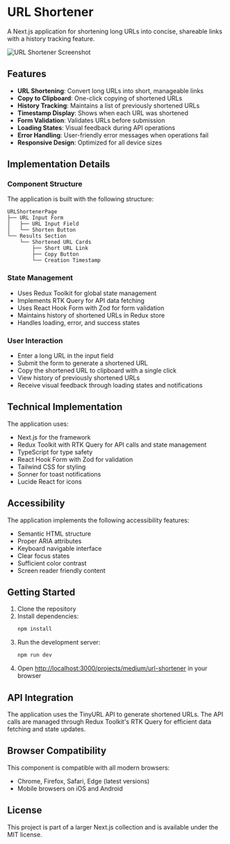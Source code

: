 # URL Shortener

A Next.js application for shortening long URLs into concise, shareable links with a history tracking feature.

![URL Shortener Screenshot](https://ik.imagekit.io/nagoevid/nextjs-projects/url-shortener-rdx.png?updatedAt=1748975569526)

## Features

- **URL Shortening**: Convert long URLs into short, manageable links
- **Copy to Clipboard**: One-click copying of shortened URLs
- **History Tracking**: Maintains a list of previously shortened URLs
- **Timestamp Display**: Shows when each URL was shortened
- **Form Validation**: Validates URLs before submission
- **Loading States**: Visual feedback during API operations
- **Error Handling**: User-friendly error messages when operations fail
- **Responsive Design**: Optimized for all device sizes

## Implementation Details

### Component Structure

The application is built with the following structure:

```
URLShortenerPage
├── URL Input Form
│   ├── URL Input Field
│   └── Shorten Button
└── Results Section
    └── Shortened URL Cards
        ├── Short URL Link
        ├── Copy Button
        └── Creation Timestamp
```

### State Management

- Uses Redux Toolkit for global state management
- Implements RTK Query for API data fetching
- Uses React Hook Form with Zod for form validation
- Maintains history of shortened URLs in Redux store
- Handles loading, error, and success states

### User Interaction

- Enter a long URL in the input field
- Submit the form to generate a shortened URL
- Copy the shortened URL to clipboard with a single click
- View history of previously shortened URLs
- Receive visual feedback through loading states and notifications

## Technical Implementation

The application uses:

- Next.js for the framework
- Redux Toolkit with RTK Query for API calls and state management
- TypeScript for type safety
- React Hook Form with Zod for validation
- Tailwind CSS for styling
- Sonner for toast notifications
- Lucide React for icons

## Accessibility

The application implements the following accessibility features:

- Semantic HTML structure
- Proper ARIA attributes
- Keyboard navigable interface
- Clear focus states
- Sufficient color contrast
- Screen reader friendly content

## Getting Started

1. Clone the repository
2. Install dependencies:
   ```bash
   npm install
   ```
3. Run the development server:
   ```bash
   npm run dev
   ```
4. Open [http://localhost:3000/projects/medium/url-shortener](http://localhost:3000/projects/medium/url-shortener) in your browser

## API Integration

The application uses the TinyURL API to generate shortened URLs. The API calls are managed through Redux Toolkit's RTK Query for efficient data fetching and state updates.

## Browser Compatibility

This component is compatible with all modern browsers:

- Chrome, Firefox, Safari, Edge (latest versions)
- Mobile browsers on iOS and Android

## License

This project is part of a larger Next.js collection and is available under the MIT license. 
